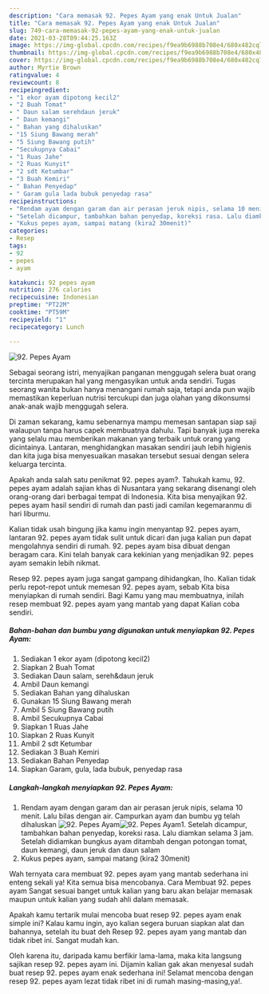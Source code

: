 ```yaml
---
description: "Cara memasak 92. Pepes Ayam yang enak Untuk Jualan"
title: "Cara memasak 92. Pepes Ayam yang enak Untuk Jualan"
slug: 749-cara-memasak-92-pepes-ayam-yang-enak-untuk-jualan
date: 2021-03-28T09:44:25.163Z
image: https://img-global.cpcdn.com/recipes/f9ea9b6988b708e4/680x482cq70/92-pepes-ayam-foto-resep-utama.jpg
thumbnail: https://img-global.cpcdn.com/recipes/f9ea9b6988b708e4/680x482cq70/92-pepes-ayam-foto-resep-utama.jpg
cover: https://img-global.cpcdn.com/recipes/f9ea9b6988b708e4/680x482cq70/92-pepes-ayam-foto-resep-utama.jpg
author: Myrtie Brown
ratingvalue: 4
reviewcount: 8
recipeingredient:
- "1 ekor ayam dipotong kecil2"
- "2 Buah Tomat"
- " Daun salam serehdaun jeruk"
- " Daun kemangi"
- " Bahan yang dihaluskan"
- "15 Siung Bawang merah"
- "5 Siung Bawang putih"
- "Secukupnya Cabai"
- "1 Ruas Jahe"
- "2 Ruas Kunyit"
- "2 sdt Ketumbar"
- "3 Buah Kemiri"
- " Bahan Penyedap"
- " Garam gula lada bubuk penyedap rasa"
recipeinstructions:
- "Rendam ayam dengan garam dan air perasan jeruk nipis, selama 10 menit. Lalu bilas dengan air. Campurkan ayam dan bumbu yg telah dihaluskan"
- "Setelah dicampur, tambahkan bahan penyedap, koreksi rasa. Lalu diamkan selama 3 jam. Setelah didiamkan bungkus ayam ditambah dengan potongan tomat, daun kemangi, daun jeruk dan daun salam"
- "Kukus pepes ayam, sampai matang (kira2 30menit)"
categories:
- Resep
tags:
- 92
- pepes
- ayam

katakunci: 92 pepes ayam 
nutrition: 276 calories
recipecuisine: Indonesian
preptime: "PT22M"
cooktime: "PT59M"
recipeyield: "1"
recipecategory: Lunch

---
```



![92. Pepes Ayam](https://img-global.cpcdn.com/recipes/f9ea9b6988b708e4/680x482cq70/92-pepes-ayam-foto-resep-utama.jpg)

Sebagai seorang istri, menyajikan panganan menggugah selera buat orang tercinta merupakan hal yang mengasyikan untuk anda sendiri. Tugas seorang  wanita bukan hanya menangani rumah saja, tetapi anda pun wajib memastikan keperluan nutrisi tercukupi dan juga olahan yang dikonsumsi anak-anak wajib menggugah selera.

Di zaman  sekarang, kamu sebenarnya mampu memesan santapan siap saji walaupun tanpa harus capek membuatnya dahulu. Tapi banyak juga mereka yang selalu mau memberikan makanan yang terbaik untuk orang yang dicintainya. Lantaran, menghidangkan masakan sendiri jauh lebih higienis dan kita juga bisa menyesuaikan masakan tersebut sesuai dengan selera keluarga tercinta. 



Apakah anda salah satu penikmat 92. pepes ayam?. Tahukah kamu, 92. pepes ayam adalah sajian khas di Nusantara yang sekarang disenangi oleh orang-orang dari berbagai tempat di Indonesia. Kita bisa menyajikan 92. pepes ayam hasil sendiri di rumah dan pasti jadi camilan kegemaranmu di hari liburmu.

Kalian tidak usah bingung jika kamu ingin menyantap 92. pepes ayam, lantaran 92. pepes ayam tidak sulit untuk dicari dan juga kalian pun dapat mengolahnya sendiri di rumah. 92. pepes ayam bisa dibuat dengan beragam cara. Kini telah banyak cara kekinian yang menjadikan 92. pepes ayam semakin lebih nikmat.

Resep 92. pepes ayam juga sangat gampang dihidangkan, lho. Kalian tidak perlu repot-repot untuk memesan 92. pepes ayam, sebab Kita bisa menyiapkan di rumah sendiri. Bagi Kamu yang mau membuatnya, inilah resep membuat 92. pepes ayam yang mantab yang dapat Kalian coba sendiri.

<!--inarticleads1-->

##### Bahan-bahan dan bumbu yang digunakan untuk menyiapkan 92. Pepes Ayam:

1. Sediakan 1 ekor ayam (dipotong kecil2)
1. Siapkan 2 Buah Tomat
1. Sediakan  Daun salam, sereh&amp;daun jeruk
1. Ambil  Daun kemangi
1. Sediakan  Bahan yang dihaluskan
1. Gunakan 15 Siung Bawang merah
1. Ambil 5 Siung Bawang putih
1. Ambil Secukupnya Cabai
1. Siapkan 1 Ruas Jahe
1. Siapkan 2 Ruas Kunyit
1. Ambil 2 sdt Ketumbar
1. Sediakan 3 Buah Kemiri
1. Sediakan  Bahan Penyedap
1. Siapkan  Garam, gula, lada bubuk, penyedap rasa




<!--inarticleads2-->

##### Langkah-langkah menyiapkan 92. Pepes Ayam:

1. Rendam ayam dengan garam dan air perasan jeruk nipis, selama 10 menit. Lalu bilas dengan air. Campurkan ayam dan bumbu yg telah dihaluskan
<img src="https://img-global.cpcdn.com/steps/e14e3a7cbff6da16/160x128cq70/92-pepes-ayam-langkah-memasak-1-foto.jpg" alt="92. Pepes Ayam"><img src="https://img-global.cpcdn.com/steps/f411debd62708299/160x128cq70/92-pepes-ayam-langkah-memasak-1-foto.jpg" alt="92. Pepes Ayam">1. Setelah dicampur, tambahkan bahan penyedap, koreksi rasa. Lalu diamkan selama 3 jam. Setelah didiamkan bungkus ayam ditambah dengan potongan tomat, daun kemangi, daun jeruk dan daun salam
1. Kukus pepes ayam, sampai matang (kira2 30menit)




Wah ternyata cara membuat 92. pepes ayam yang mantab sederhana ini enteng sekali ya! Kita semua bisa mencobanya. Cara Membuat 92. pepes ayam Sangat sesuai banget untuk kalian yang baru akan belajar memasak maupun untuk kalian yang sudah ahli dalam memasak.

Apakah kamu tertarik mulai mencoba buat resep 92. pepes ayam enak simple ini? Kalau kamu ingin, ayo kalian segera buruan siapkan alat dan bahannya, setelah itu buat deh Resep 92. pepes ayam yang mantab dan tidak ribet ini. Sangat mudah kan. 

Oleh karena itu, daripada kamu berfikir lama-lama, maka kita langsung sajikan resep 92. pepes ayam ini. Dijamin kalian gak akan menyesal sudah buat resep 92. pepes ayam enak sederhana ini! Selamat mencoba dengan resep 92. pepes ayam lezat tidak ribet ini di rumah masing-masing,ya!.

